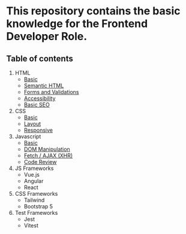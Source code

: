 # This repository contains the basic knowledge for the  Frontend Developer Role.

## Table of contents
1. HTML
   - [Basic](./html/basic.md)
   - [Semantic HTML](./html/semantic-html.md)
   - [Forms and Validations](./html/forms-and-validations.md)
   - [Accessibility](./html/accessibility.md)
   - [Basic SEO](/html/basic-seo.md)
1. CSS
   - [Basic](./css/basic.md)
   - [Layout](./css/layout.md)
   - [Responsive](./css/responsive.md)
1. Javascript
   - [Basic](./js/basic.md)
   - [DOM Manipulation](./js/dom-manipulation.md)
   - [Fetch / AJAX (XHR)](./js/fetch-ajax.md)
   - [Code Review](./js/code-review.md)
1. JS Frameworks
   - Vue.js
   - Angular
   - React
1. CSS Frameworks
   - Tailwind
   - Bootstrap 5
1. Test Frameworks
   - Jest
   - Vitest